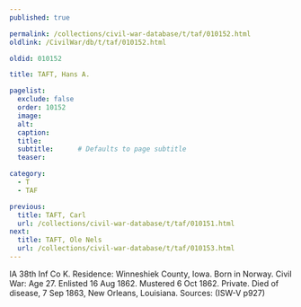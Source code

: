 ```yaml
---
published: true

permalink: /collections/civil-war-database/t/taf/010152.html
oldlink: /CivilWar/db/t/taf/010152.html

oldid: 010152

title: TAFT, Hans A.

pagelist:
  exclude: false
  order: 10152
  image: 
  alt:
  caption:
  title:
  subtitle:      # Defaults to page subtitle
  teaser:

category: 
  - T 
  - TAF

previous:
  title: TAFT, Carl
  url: /collections/civil-war-database/t/taf/010151.html  
next:
  title: TAFT, Ole Nels
  url: /collections/civil-war-database/t/taf/010153.html   
---
```

IA 38th Inf Co K. Residence: Winneshiek County, Iowa. Born in Norway. Civil War: Age 27. Enlisted 16 Aug 1862. Mustered 6 Oct 1862. Private. Died of disease, 7 Sep 1863, New Orleans, Louisiana. Sources: (ISW-V p927)